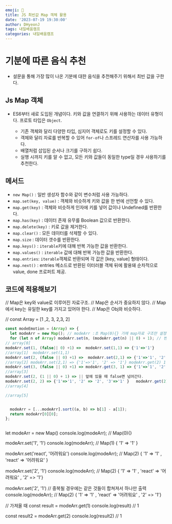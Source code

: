 ```yaml
---
emoji: 📝
title: JS 최빈값 Map 객체 활용
date: '2023-07-19 19:30:00'
author: DHyeonJ
tags: 내일배움캠프
categories: 내일배움캠프
---
```


# 기분에 따른 음식 추천

- 설문을 통해 가장 많이 나온 기분에 대한 음식을 추천해주기 위해서 최빈 값을 구한다.

## Js Map 객체

- ES6부터 새로 도입된 개념이다. 키와 값을 연결하기 위해 사용하는 데이터 유형이다. 프로토 타입은 `Object`.

  - 기존 객체와 달리 다양한 타입, 심지어 객체로도 키를 설정할 수 있다.
  - 객체와 달리 자료를 반복할 수 있어 `for-of`나 스프레드 연산자를 사용 가능하다.
  - 배열처럼 삽입된 순서나 크기를 구하기 쉽다.
  - 실행 시까지 키를 알 수 없고, 모든 키와 값들이 동일한 type일 경우 사용하기를 추천한다.

## 메서드

- `new Map()` : 일반 생성자 함수와 같이 변수처럼 사용 가능하다.
- `map.set(key, value)` : 객체와 비슷하게 키와 값을 한 번에 선언할 수 있다.
- `map.get(key)` : 객체와 비슷하게 인자에 키를 넣어 값이나 Undefined를 반환한다.
- `map.has(key)` : 데이터 존재 유무를 Boolean 값으로 반환한다.
- `map.delete(key)` : 키로 값을 제거한다.
- `map.clear()` : 모든 데이터를 삭제할 수 있다.
- `map.size` : 데이터 갯수를 반환한다.
- `map.keys()` : `iterable`키에 대해 반복 가능한 값을 반환한다.
- `map.values()` : `iterable` 값에 대해 반복 가능한 값을 반환한다.
- `map.entries`: `iterable`객체로 반환되며 각 값은 [key, value] 형태이다.
- `map.next()` : entries 메소드로 반환된 이터러블 객체 뒤에 활용돼 순차적으로 value, done 프로퍼트 제공.

## 코드에 적용해보기

// Map은 key와 value로 이루어진 자료구조.
// Map은 순서가 중요하지 않다.
// Map에서 key는 유일한 key를 가지고 있어야 한다.
// Map은 Obj와 비슷하다.

// const Array = [1 ,2, 3, 2,3, 2]

```js
const modeEmotion = (Array) => {
  let modeArr = new Map(); // modeArr :초 Map(0){} 기에 map자료 구조만 설정해줘서 빈 맵 자료 구조로 출력
  for (let n of Array) modeArr.set(n, (modeArr.get(n) || 0) + 1); // 변수 n이 배열만큼 for문 돌면서 ModeArr map구조에 set(N, (modeArr.get(N) || 0) +1)를 해준다...?)
// array[0]
modeArr.set(1, (false|| 0) +1) =>  modeArr.set(1,1) => {'1'=>'1'}
//array[1]  modeArr.set(1,1)
modeArr.set(2, (false || 0) +1) =>  modeArr.set(2,1) => {'1'=>'1', '2' => '1'} modeArr.get(2) 1 / get(1) 1
//array[2] modeArr.set(2,1) => {'1'=>'1', '2' => '1'} modeArr.get(2) 1 get(1) 1
modeArr.set(3, (false || 0) +1) => modeArr.get(3, 1) => {'1'=>'1', '2' => '1', '3'=>'1'}  modeArr.get(2) 1 / get(1) 1 / get(3) 1
//array[3]
modeArr.set(2, (1 || 0) + 1) => || 앞에 있을 때 false면 넘어간다.
modeArr.set(2, 2) => {'1'=>'1', '2' => '2', '3'=>'1' }   modeArr.get(2) 2 /  get(1) 1 / get(3) 1// 같은 경우에는 새로운 값으로 저장된다.
//array[4]

//array[5]


  modeArr = [...modeArr].sort((a, b) => b[1] - a[1]);
  return modeArr[0][0];
};
```

```toc

```

let modeArr = new Map()
console.log(modeArr); // Map(0){}

modeArr.set('1', '1')
console.log(modeArr); // Map(1) { '1' => '1' }

modeArr.set('react', '어려워요')
console.log(modeArr); // Map(2) { '1' => '1' , 'react' => '어려워요' }

modeArr.set('2', '1')
console.log(modeArr); // Map(2) { '1' => '1' , 'react' => '어려워요' , '2' => '1'}

modeArr.set('2', '1') // 중복될 경우에는 같은 것들이 합쳐져서 하나만 출력
console.log(modeArr); // Map(2) { '1' => '1' , 'react' => '어려워요' , '2' => '1'}

// 가져올 때
const result = modeArr.get(1)
console.log(result) // 1

const result2 = modeArr.get(2)
console.log(result2) // 1
